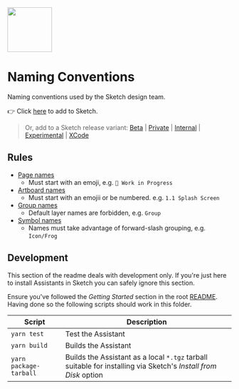 <img src="https://user-images.githubusercontent.com/1078571/81808046-0a6e2b00-9517-11ea-9b6c-1c6fa9a377ba.png" width="100">

# Naming Conventions

Naming conventions used by the Sketch design team.

👉 Click
[here](https://add-sketch-assistant.now.sh/api/main?pkg=@sketch-hq/sketch-naming-conventions-assistant&version=5.0.0-next.10)
to add to Sketch.

> Or, add to a Sketch release variant:
> [Beta](https://add-sketch-assistant.now.sh/api/main?variant=beta&pkg=@sketch-hq/sketch-naming-conventions-assistant&version=5.0.0-next.10)
> |
> [Private](https://add-sketch-assistant.now.sh/api/main?variant=private&pkg=@sketch-hq/sketch-naming-conventions-assistant&version=5.0.0-next.10)
> |
> [Internal](https://add-sketch-assistant.now.sh/api/main?variant=internal&pkg=@sketch-hq/sketch-naming-conventions-assistant)
> |
> [Experimental](https://add-sketch-assistant.now.sh/api/main?variant=experimental&pkg=@sketch-hq/sketch-naming-conventions-assistant)
> |
> [XCode](https://add-sketch-assistant.now.sh/api/main?variant=xcode&pkg=@sketch-hq/sketch-naming-conventions-assistant)

## Rules

- [Page names](https://github.com/sketch-hq/sketch-assistant-core-rules/tree/master/src/rules/name-pattern-pages)
  - Must start with an emoji, e.g. `🚧 Work in Progress`
- [Artboard names](https://github.com/sketch-hq/sketch-assistant-core-rules/tree/master/src/rules/name-pattern-artboards)
  - Must start with an emojii or be numbered. e.g. `1.1 Splash Screen`
- [Group names](https://github.com/sketch-hq/sketch-assistant-core-rules/tree/master/src/rules/name-pattern-groups)
  - Default layer names are forbidden, e.g. `Group`
- [Symbol names](https://github.com/sketch-hq/sketch-assistant-core-rules/tree/master/src/rules/name-pattern-symbols)
  - Names must take advantage of forward-slash grouping, e.g. `Icon/Frog`

## Development

This section of the readme deals with development only. If you're just here to install Assistants in
Sketch you can safely ignore this section.

Ensure you've followed the _Getting Started_ section in the root [README](../../). Having done so
the following scripts should work in this folder.

| Script                 | Description                                                                                                     |
| ---------------------- | --------------------------------------------------------------------------------------------------------------- |
| `yarn test`            | Test the Assistant                                                                                              |
| `yarn build`           | Builds the Assistant                                                                                            |
| `yarn package-tarball` | Builds the Assistant as a local `*.tgz` tarball suitable for installing via Sketch's _Install from Disk_ option |
